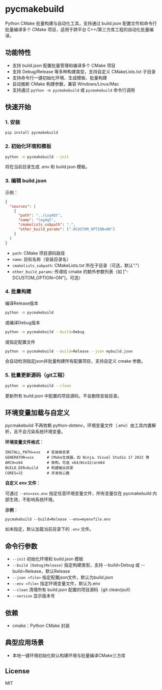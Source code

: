 # pycmakebuild

Python CMake 批量构建与自动化工具，支持通过 build.json 配置文件和命令行批量编译多个 CMake 项目，适用于跨平台 C++/第三方库工程的自动化批量编译。

## 功能特性
- 支持 build.json 配置批量管理和编译多个 CMake 项目
- 支持 Debug/Release 等多种构建类型，支持自定义 CMakeLists.txt 子目录
- 支持命令行一键初始化环境、生成模板、批量构建
- 自动推断 CMake 构建参数，兼容 Windows/Linux/Mac
- 支持通过 `python -m pycmakebuild` 或 `pycmakebuild` 命令行调用

## 快速开始

### 1. 安装
```bash
pip install pycmakebuild
```


### 2. 初始化环境和模板
```bash
python -m pycmakebuild --init
```
将在当前目录生成 .env 和 build.json 模板。

### 3. 编辑 build.json
示例：
```json
{
  "sources": [
    {
      "path": "../Log4Qt",
      "name": "log4qt",
      "cmakelists_subpath": ".",
      "other_build_params": ["-DCUSTOM_OPTION=ON"]
    }
  ]
}
```
- `path`: CMake 项目源码路径
- `name`: 目标名称（安装目录名）
- `cmakelists_subpath`: CMakeLists.txt 所在子目录（可选，默认"."）
- `other_build_params`: 传递给 cmake 的额外参数列表（如 ["-DCUSTOM_OPTION=ON"]，可选）

### 4. 批量构建
编译Release版本
```bash
python -m pycmakebuild
```
或编译Debug版本
```bash
python -m pycmakebuild --build=Debug
```
或指定配置文件
```bash
python -m pycmakebuild --build=Release --json mybuild.json
```
会自动检测指定json并批量构建所有配置项目，支持自定义 cmake 参数。

### 5. 批量更新源码（git工程）
```bash
python -m pycmakebuild --clean
```
更新所有 build.json 中配置的项目源码，不会删除安装目录。


## 环境变量加载与自定义

pycmakebuild 不再依赖 python-dotenv，环境变量文件（.env）由工具内置解析，且不会污染系统环境变量。

**环境变量文件格式**：

```
INSTALL_PATH=xxx   # 安装根目录
GENERATOR=xxx      # CMake生成器，如 Ninja、Visual Studio 17 2022 等
ARCH=x64           # 架构，可选 x64/Win32/arm64
BUILD_DIR=build    # 构建输出目录
CORES=32           # 并发核心数
```

**自定义 env 文件**：

可通过 `--env=xxx.env` 指定任意环境变量文件，所有变量仅在 pycmakebuild 内部生效，不影响系统环境。

**示例**：

```shell
pycmakebuild --build=Release --env=myenvfile.env
```

如未指定，默认加载当前目录下的 `.env` 文件。

## 命令行参数
- `--init`  初始化环境和 build.json 模板
- `--build [Debug|Release]`  指定构建类型，支持 --build=Debug 或 --build=Release，默认Release
- `--json <file>`  指定配置json文件，默认为build.json
- `--env <file>`  指定环境变量文件，默认为.env
- `--clean` 清理所有 build.json 配置的项目源码（git clean/pull）
- `--version` 显示版本号


## 依赖
- cmake：Python CMake 封装

## 典型应用场景
- 本地一键环境初始化默认构建环境与批量编译CMake三方库

## License
MIT
